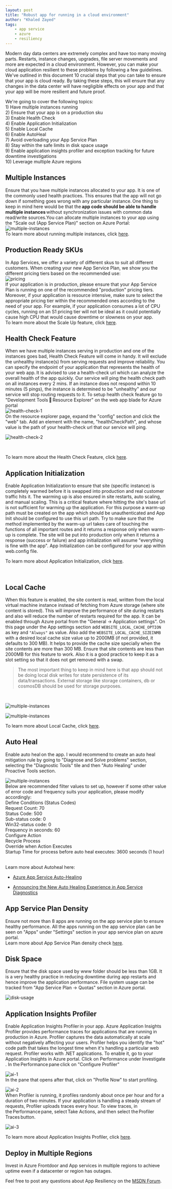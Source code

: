 ```yaml
---
layout: post
title: "Robust app for running in a cloud environment"
author: "Khaled Zayed"
tags:
    - app service
    - azure
    - resiliency
---
```


Modern day data centers are extremely complex and have too many moving parts. Restarts, instance changes, upgrades, file server movements and more are expected in a cloud environment. However, you can make your cloud application resilient to these problems by following a few guidelines. We've outlined in this document 10 crucial steps that you can take to ensure that your app is cloud ready. By taking these steps, this will ensure that any changes in the data center will have negligible effects on your app and that your app will be more resilient and future proof.
<br>

We're going to cover the following topics:
<br>1) Have multiple instances running
<br>2) Ensure that your app is on a production sku
<br>3) Enable Health Check 
<br>4) Enable Application Initialization 
<br>5) Enable Local Cache 
<br>6) Enable AutoHeal
<br>7) Avoid overloading your App Service Plan
<br>8) Stay within the safe limits in disk space usage
<br>9) Enable application insights profiler and exception tracking for future downtime investigations
<br>10) Leverage multiple Azure regions

## Multiple Instances 
Ensure that you have multiple instances allocated to your app. It is one of the commonly used health practices. This ensures that the app will not go down if something goes wrong with any particular instance. One thing to keep in mind here would be that the <b>app code should be able to handle multiple instances</b> without synchronization issues with common data read/write sources.You can allocate multiple instances to your app using the "Scale out (App Service Plan)" section on Azure Portal:
<br>
![multiple-instances]({{site.baseurl}}/media/2020/04/multiple-instances.png)
<br>
To learn more about running multiple instances, click [here](https://docs.microsoft.com/en-us/azure/azure-monitor/platform/autoscale-get-started?toc=/azure/app-service/toc.json).


## Production Ready SKUs
In App Services, we offer a variety of different skus to suit all different customers. When creating your new App Service Plan, we show you the different pricing tiers based on the recommended use:
<br>
![pricing]({{site.baseurl}}/media/2020/04/pricing.jpg)
<br>
If your application is in production, please ensure that your App Service Plan is running on one of the recommended "production" pricing tiers. Moreover, if your application is resource intensive, make sure to select the appropriate pricing tier within the recommended ones according to the need of your app. For example, if your application consumes a lot of CPU cycles, running on an S1 pricing tier will not be ideal as it could potentially cause high CPU that would cause downtime or slowness on your app. 
<br>
To learn more about the Scale Up feature, click [here](https://docs.microsoft.com/en-us/azure/app-service/manage-scale-up).

## Health Check Feature 
When we have multiple instances serving in production and one of the instances goes bad, Health Check Feature will come in handy. It will exclude the unhealthy instance(s) from serving requests and improve reliability. You can specify the endpoint of your application that represents the health of your web app. It is advised to use a health-check url which can analyze the overall health of the app quickly. 
Our service will ping the health check path on all instances every 2 mins. If an instance does not respond within 10 minutes (5 pings), the instance is determined to be "unhealthy" and our service will stop routing requests to it. To setup health check feature go to "Development Tools  Resource Explorer" on the web app blade for Azure portal <br>
![health-check-1]({{site.baseurl}}/media/2020/04/health-check-1.jpg)
<br>On the resource explorer page, expand the "config" section and click the "web" tab. Add an element with the name, "healthCheckPath", and whose value is the path of your health-check url that our service will ping. <br>

![health-check-2]({{site.baseurl}}/media/2020/04/health-check-2.png)

<br>

To learn more about the Health Check Feature, click [here](https://github.com/projectkudu/kudu/wiki/Health-Check-(Preview)).


## Application Initialization 
Enable Application Initialization to ensure that site (specific instance) is completely warmed before it is swapped into production and real customer traffic hits it. The warming up is also ensured in site restarts, auto scaling, and manual scaling. This is a critical feature where hitting the site's base url is not sufficient for warming up the application. For this purpose a warm-up path must be created on the app which should be unauthenticated and App Init should be configured to use this url path. Try to make sure that the method implemented by the warm-up url takes care of touching the functions of all important routes and it returns a response only when warm-up is complete. The site will be put into production only when it returns a response (success or failure) and app initialization will assume "everything is fine with the app". App Initialization can be configured for your app within web.config file. 
<br>

To learn more about Application Initialization, click [here](https://ruslany.net/2015/09/how-to-warm-up-azure-web-app-during-deployment-slots-swap/).

<br>

## Local Cache 
When this feature is enabled, the site content is read, written from the local virtual machine instance instead of fetching from Azure storage (where site content is stored). This will improve the performance of site during restarts and also will reduce the number of restarts required for the app. It can be enabled through Azure portal from the "General -> Application settings". On this page under the App settings section add `WEBSITE_LOCAL_CACHE_OPTION` as key and `"Always"` as value. Also add the `WEBSITE_LOCAL_CACHE_SIZEINMB` with a desired local cache size value up to 2000MB (if not provided, it defaults to 300 MB). It helps to provide the cache size specially when the site contents are more than 300 MB. Ensure that site contents are less than 2000MB for this feature to work. Also it is a good practice to keep it as a slot setting so that it does not get removed with a swap. 
>The most important thing to keep in mind here is that app should not be doing local disk writes for state persistence of its data/transactions. 
External storage like storage containers, db or cosmosDB should be used for storage purposes. 


<br>

![multiple-instances]({{site.baseurl}}/media/2020/04/local-cache.png)
<br>

![multiple-instances]({{site.baseurl}}/media/2020/04/local-cache-2.png)
<br>

To learn more about Local Cache, click [here](https://docs.microsoft.com/en-us/azure/app-service/overview-local-cache).
## Auto Heal 
Enable auto heal on the app. I would recommend to create an auto heal mitigation rule by going to "Diagnose and Solve problems" section, selecting the "Diagnostic Tools" tile and then "Auto Healing" under Proactive Tools section. 
<br>

![multiple-instances]({{site.baseurl}}/media/2020/04/autoheal.jpg)
<br>
Below are recommended filter values to set up, however if some other value of error code and frequency suits your application, please modify accordingly:
<br>Define Conditions (Status Codes) 
<br>Request Count: 70 
<br>Status Code: 500 
<br>Sub-status code: 0 
<br>Win32-status code: 0 
<br>Frequency in seconds: 60 
<br>Configure Action 
<br>Recycle Process 
<br>Override when Action Executes 
<br>Startup Time for process before auto heal executes: 3600 seconds (1 hour)
 
<br>
Learn more about Autoheal here: <br>

- [Azure App Service Auto-Healing](https://stack247.wordpress.com/2019/05/20/azure-app-service-auto-healing/)

- [Announcing the New Auto Healing Experience in App Service Diagnostics](https://azure.github.io/AppService/2018/09/10/Announcing-the-New-Auto-Healing-Experience-in-App-Service-Diagnostics.html)
 
## App Service Plan Density 
Ensure not more than 8 apps are running on the app service plan to ensure healthy performance. All the apps running on the app service plan can be seen on "Apps" under "Settings" section in your app service plan on azure portal. 
<br>
Learn more about App Service Plan density check [here](https://azure.github.io/AppService/2019/05/21/App-Service-Plan-Density-Check.html).

## Disk Space 
Ensure that the disk space used by www folder should be less than 1GB. It is a very healthy practice in reducing downtime during app restarts and hence improve the application performance. File system usage can be tracked from "App Service Plan -> Quotas" section in Azure portal. 
<br>

![disk-usage]({{site.baseurl}}/media/2020/04/diskusage.png)
<br>

## Application Insights Profiler 
Enable Application Insights Profiler in your app. Azure Application Insights Profiler provides performance traces for applications that are running in production in Azure. Profiler captures the data automatically at scale without negatively affecting your users. Profiler helps you identify the "hot" code path that takes the longest time when it's handling a particular web request. Profiler works with .NET applications. To enable it, go to your Application Insights in Azure portal. Click on Performance under Investigate . In the Performance pane click on "Configure Profiler" 
<br>

![ai-1]({{site.baseurl}}/media/2020/04/aiprofiler-1.jpg)
<br>
In the pane that opens after that, click on "Profile Now" to start profiling. 
<br>

![ai-2]({{site.baseurl}}/media/2020/04/aiprofiler-2.jpg)
<br>
When Profiler is running, it profiles randomly about once per hour and for a duration of two minutes. If your application is handling a steady stream of requests, Profiler uploads traces every hour. 
To view traces, in the Performance pane, select Take Actions, and then select the Profiler Traces button. 
<br>

![ai-3]({{site.baseurl}}/media/2020/04/aiprofiler-3.jpg)
<br>
 

To learn more about Application Insights Profiler, click [here](https://docs.microsoft.com/en-us/azure/azure-monitor/app/profiler-overview).




## Deploy in Multiple Regions
Invest in Azure Frontdoor and App services in multiple regions to achieve uptime even if a datacenter or region has outages.

Feel free to post any questions about App Resiliency on the [MSDN Forum](https://social.msdn.microsoft.com/forums/azure/en-US/home?forum=windowsazurewebsitespreview).
